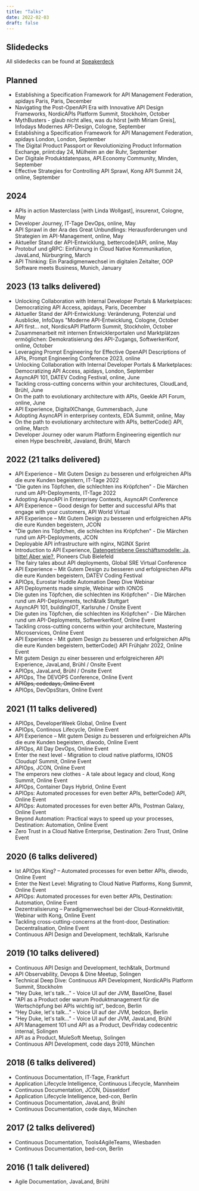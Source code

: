 ```yaml
---
title: "Talks"
date: 2022-02-03
draft: false
---
```


## Slidedecks

All slidedecks can be found at [Speakerdeck](https://speakerdeck.com/danielkocot)

## Planned
* Establishing a Specification Framework for API Management Federation, apidays Paris, Paris, December
* Navigating the Post-OpenAPI Era with Innovative API Design Frameworks, NordicAPIs Platform Summit, Stockholm, October
* MythBusters - glaub nicht alles, was du hörst [with Miriam Greis], Infodays Modernes API-Design, Cologne, September
* Establishing a Specification Framework for API Management Federation, apidays London, London, September
* The Digital Product Passport or Revolutionizing Product Information Exchange, priint:day 24, Mülheim an der Ruhr, September
* Der Digitale Produktdatenpass, API.Economy Community, Minden, September
* Effective Strategies for Controlling API Sprawl, Kong API Summit 24, online, September

## 2024
* APIs in action Masterclass [with Linda Wollgast], insurenxt, Cologne, May
* Developer Journey, IT-Tage DevOps, online, May
* API Sprawl in der Ära des Great Unbundlings: Herausforderungen und Strategien im API-Management, online, May 
* Aktueller Stand der API-Entwicklung, bettercode()API, online, May
* Protobuf und gRPC: Einführung in Cloud Native Kommunikation, JavaLand, Nürburgring, March
* API Thinking: Ein Paradigmenwechsel im digitalen Zeitalter, OOP Software meets Business, Munich, January

## 2023 (13 talks delivered)
* Unlocking Collaboration with Internal Developer Portals & Marketplaces: Democratizing API Access, apidays, Paris, December
* Aktueller Stand der API-Entwicklung: Veränderung, Potenzial und Ausblicke, InfoDays "Moderne API-Entwicklung, Cologne, October
* API first... not, NordicsAPI Platform Summit, Stockholm, October
* Zusammenarbeit mit internen Entwicklerportalen und Marktplätzen ermöglichen: Demokratisierung des API-Zugangs, SoftwerkerKonf, online, October
* Leveraging Prompt Engineering for Effective OpenAPI Descriptions of APIs, Prompt Engineering Conference 2023, online
* Unlocking Collaboration with Internal Developer Portals & Marketplaces: Democratizing API Access, apidays, London, September
* AsyncAPI 101, DATEV Coding Festival, online, June
* Tackling cross-cutting concerns within your architectures, CloudLand, Brühl, June
* On the path to evolutionary architecture with APIs, Geekle API Forum, online, June
* API Experience, DigitalXChange, Gummersbach, June
* Adopting AsyncAPI in enterprisey contexts, EDA Summit, online, May
* On the path to evolutionary architecture with APIs, betterCode() API, online, March
* Developer Journey oder warum Platform Engineering eigentlich nur einen Hype beschreibt, Javaland, Brühl, March


## 2022 (21 talks delivered)
* API Experience – Mit Gutem Design zu besseren und erfolgreichen APIs die eure Kunden begeistern, IT-Tage 2022
* "Die guten ins Töpfchen, die schlechten ins Kröpfchen" - Die Märchen rund um API-Deployments, IT-Tage 2022
* Adopting AsyncAPI in Enterprisey Contexts, AsyncAPI Conference
* API Experience – Good design for better and successful APIs that engage with your customers, API World Virtual
* API Experience – Mit Gutem Design zu besseren und erfolgreichen APIs die eure Kunden begeistern, JCON
* "Die guten ins Töpfchen, die schlechten ins Kröpfchen" - Die Märchen rund um API-Deployments, JCON
* Deployable API infrastructure with nginx, NGINX Sprint
* Introduction to API Experience, [Datengetriebene Geschäftsmodelle: Ja, bitte! Aber wie?](https://www.codecentric.de/ueber-uns/standorte/bielefeld/api-economy-pioneersclub-bielefeld), Pioneers Club Bielefeld
* The fairy tales about API deployments, Global SRE Virtual Conference
* API Experience – Mit Gutem Design zu besseren und erfolgreichen APIs die eure Kunden begeistern, DATEV Coding Festival
* APIOps, Eurostar Huddle Automation Deep Dive Webinar
* API Deployments made simple, Webinar with IONOS
* Die guten ins Töpfchen, die schlechten ins Kröpfchen" - Die Märchen rund um API-Deployments, tech&talk Stuttgart
* AsyncAPI 101, buildingIOT, Karlsruhe / Onsite Event
* Die guten ins Töpfchen, die schlechten ins Kröpfchen" - Die Märchen rund um API-Deployments, SoftwerkerKonf, Online Event
* Tackling cross-cutting concerns within your architecture, Mastering Microservices, Online Event
* API Experience - Mit gutem Design zu besseren und erfolgreichen APIs die eure Kunden begeistern, betterCode() API Frühjahr 2022, Online Event
* Mit gutem Design zu einer besseren und erfolgreicheren API Experience, JavaLand, Brühl / Onsite Event
* APIOps, JavaLand, Brühl / Onsite Event
* APIOps, The DEVOPS Conference, Online Event
* ~~APIOps, codedays, Online Event~~
* APIOps, DevOpsStars, Online Event
  
## 2021 (11 talks delivered)
* APIOps, DeveloperWeek Global, Online Event
* APIOps, Continous Lifecycle, Online Event
* API Experience – Mit gutem Design zu besseren und erfolgreichen APIs die eure Kunden begeistern, diwodo, Online Event
* APIOps, All Day DevOps, Online Event
* Enter the next level - Migration to cloud native platforms, IONOS Cloudup! Summit, Online Event
* APIOps, JCON, Online Event
* The emperors new clothes - A tale about legacy and cloud, Kong Summit, Online Event
* APIOps, Container Days Hybrid, Online Event
* APIOps: Automated processes for even better APIs, betterCode() API, Online Event
* APIOps: Automated processes for even better APIs, Postman Galaxy, Online Event
* Beyond Automation: Practical ways to speed up your processes, Destination: Automation, Online Event
* Zero Trust in a Cloud Native Enterprise, Destination: Zero Trust, Online Event
  
## 2020 (6 talks delivered)
* Ist APIOps King? – Automated processes for even better APIs, diwodo, Online Event
* Enter the Next Level: Migrating to Cloud Native Platforms, Kong Summit, Online Event
* APIOps: Automated processes for even better APIs, Destination: Automation, Online Event
* Dezentralisierung – Paradigmenwechsel bei der Cloud-Konnektivität, Webinar with Kong, Online Event
* Tackling cross-cutting-concerns at the front-door, Destination: Decentralisation, Online Event
* Continuous API Design and Development, tech&talk, Karlsruhe
  
## 2019 (10 talks delivered)
* Continuous API Design and Development, tech&talk, Dortmund
* API Observability, Devops & Dine Meetup, Solingen
* Technical Deep Dive: Continuous API Development, NordicAPIs Platform Summit, Stockholm
* “Hey Duke, let's talk..." - Voice UI auf der JVM, BaselOne, Basel
* "API as a Product oder warum Produktmanagement für die Wertschöpfung bei APIs wichtig ist", bedcon, Berlin
* “Hey Duke, let's talk..." - Voice UI auf der JVM, bedcon, Berlin
* “Hey Duke, let's talk..." - Voice UI auf der JVM, JavaLand, Brühl
* API Management 101 und API as a Product, DevFriday codecentric internal, Solingen
* API as a Product, MuleSoft Meetup, Solingen
* Continuous API Development, code days 2019, München
  
## 2018 (6 talks delivered)
* Continuous Documentation, IT-Tage, Frankfurt
* Application Lifecycle Intelligence, Continuous Lifecycle, Mannheim
* Continuous Documentation, JCON, Düsseldorf
* Application Lifecycle Intelligence, bed-con, Berlin
* Continuous Documentation, JavaLand, Brühl
* Continuous Documentation, code days, München
  
## 2017 (2 talks delivered)
* Continuous Documentation, Tools4AgileTeams, Wiesbaden
* Continuous Documentation, bed-con, Berlin
  
## 2016 (1 talk delivered)
* Agile Documentation, JavaLand, Brühl